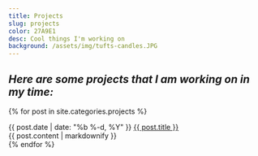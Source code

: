 ```yaml
---
title: Projects
slug: projects
color: 27A9E1
desc: Cool things I'm working on
background: /assets/img/tufts-candles.JPG
---
```


## *Here are some projects that I am working on in my time:*

{% for post in site.categories.projects %}
<div>
<span class="post-meta">
{{ post.date | date: "%b %-d, %Y" }}
</span>
<a class="post-link" href="{{ post.url }}">
{{ post.title }}
</a>
<div class="content-preview-wrapper">
<div class="content-preview">
{{ post.content | markdownify }}
</div>
</div>
</div>
{% endfor %}
